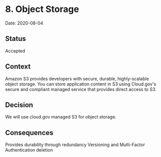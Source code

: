 # 8. Object Storage
Date: 2020-08-04

## Status

Accepted

## Context

Amazon S3 provides developers with secure, durable, highly-scalable object storage. You can store application content in S3 using Cloud.gov's secure and compliant  managed service that provides direct access to S3.

## Decision

We will use cloud.gov managed S3 for object storage.


## Consequences
Provides durability through redundancy 
Versioning and Multi-Factor Authentication deletion 
